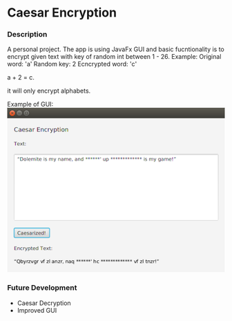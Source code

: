 <h1>Caesar Encryption</h1>

<h3>Description</h3>
A personal project. The app is using JavaFx GUI and basic fucntionality is to encrypt given text with key of random int between 1 - 26.
Example:
Original word: 'a'
Random key: 2
Ecncrypted word: 'c'

a + 2 = c.

it will only encrypt alphabets.

Example of GUI:
<br>
![caesar](caesar.png)

<h3>Future Development</h3>
<ul>
<li>Caesar Decryption</li>
<li>Improved GUI</li>
